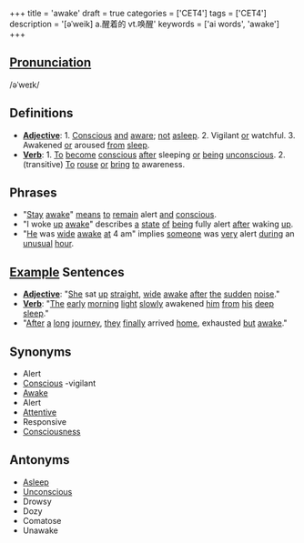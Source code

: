 +++
title = 'awake'
draft = true
categories = ['CET4']
tags = ['CET4']
description = '[əˈweik] a.醒着的 vt.唤醒'
keywords = ['ai words', 'awake']
+++

## [Pronunciation](/post/pronunciation/)
/əˈweɪk/

## Definitions
- **[Adjective](/post/adjective/)**: 1. [Conscious](/post/conscious/) [and](/post/and/) [aware](/post/aware/); [not](/post/not/) [asleep](/post/asleep/). 2. Vigilant [or](/post/or/) watchful. 3. Awakened [or](/post/or/) aroused [from](/post/from/) [sleep](/post/sleep/).
- **[Verb](/post/verb/)**: 1. [To](/post/to/) [become](/post/become/) [conscious](/post/conscious/) [after](/post/after/) sleeping [or](/post/or/) [being](/post/being/) [unconscious](/post/unconscious/). 2. (transitive) [To](/post/to/) [rouse](/post/rouse/) [or](/post/or/) [bring](/post/bring/) [to](/post/to/) awareness.

## Phrases
- "[Stay](/post/stay/) [awake](/post/awake/)" [means](/post/means/) [to](/post/to/) [remain](/post/remain/) alert [and](/post/and/) [conscious](/post/conscious/).
- "I woke [up](/post/up/) [awake](/post/awake/)" describes [a](/post/a/) [state](/post/state/) [of](/post/of/) [being](/post/being/) fully alert [after](/post/after/) waking [up](/post/up/).
- "[He](/post/he/) was [wide](/post/wide/) [awake](/post/awake/) [at](/post/at/) 4 am" implies [someone](/post/someone/) was [very](/post/very/) alert [during](/post/during/) an [unusual](/post/unusual/) [hour](/post/hour/).

## [Example](/post/example/) Sentences
- **[Adjective](/post/adjective/)**: "[She](/post/she/) sat [up](/post/up/) [straight](/post/straight/), [wide](/post/wide/) [awake](/post/awake/) [after](/post/after/) [the](/post/the/) [sudden](/post/sudden/) [noise](/post/noise/)."
- **[Verb](/post/verb/)**: "[The](/post/the/) [early](/post/early/) [morning](/post/morning/) [light](/post/light/) [slowly](/post/slowly/) awakened [him](/post/him/) [from](/post/from/) [his](/post/his/) [deep](/post/deep/) [sleep](/post/sleep/)."
- "[After](/post/after/) [a](/post/a/) [long](/post/long/) [journey](/post/journey/), [they](/post/they/) [finally](/post/finally/) arrived [home](/post/home/), exhausted [but](/post/but/) [awake](/post/awake/)."

## Synonyms
- Alert
- [Conscious](/post/conscious/)
-vigilant
- [Awake](/post/awake/)
- Alert
- [Attentive](/post/attentive/)
- Responsive
- [Consciousness](/post/consciousness/)

## Antonyms
- [Asleep](/post/asleep/)
- [Unconscious](/post/unconscious/)
- Drowsy
- Dozy
- Comatose
- Unawake
